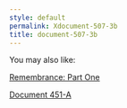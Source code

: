 ```yaml
---
style: default
permalink: Xdocument-507-3b
title: document-507-3b
---
```

You may also like:

[Remembrance: Part One](http://scp-wiki.net/in-symphony)

[Document 451-A](http://scp-wiki.net/document-451-a)
